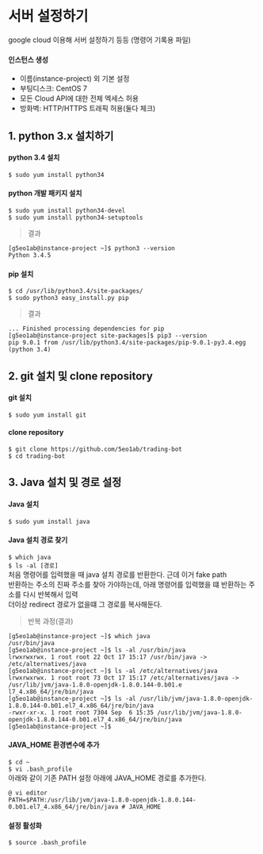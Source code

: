 # 서버 설정하기
google cloud 이용해 서버 설정하기 등등 (명령어 기록용 파일)

#### 인스턴스 생성
- 이름(instance-project) 외 기본 설정
- 부팅디스크: CentOS 7
- 모든 Cloud API에 대한 전체 엑세스 허용
- 방화벽: HTTP/HTTPS 트래픽 허용(둘다 체크)

## 1. python 3.x 설치하기
#### python 3.4 설치
`$ sudo yum install python34`
#### python 개발 패키지 설치
`$ sudo yum install python34-devel`  
`$ sudo yum install python34-setuptools`
> 결과
```
[g5eo1ab@instance-project ~]$ python3 --version
Python 3.4.5
```  

#### pip 설치
`$ cd /usr/lib/python3.4/site-packages/`  
`$ sudo python3 easy_install.py pip`
> 결과
```
... Finished processing dependencies for pip
[g5eo1ab@instance-project site-packages]$ pip3 --version
pip 9.0.1 from /usr/lib/python3.4/site-packages/pip-9.0.1-py3.4.egg (python 3.4)
```

## 2. git 설치 및 clone repository
#### git 설치
`$ sudo yum install git`
#### clone repository
`$ git clone https://github.com/5eo1ab/trading-bot`  
`$ cd trading-bot`

## 3. Java 설치 및 경로 설정
#### Java 설치
`$ sudo yum install java`
#### Java 설치 경로 찾기
`$ which java`  
`$ ls -al [경로]`  
처음 명령어를 입력했을 때 java 설치 경로를 반환한다. 근데 이거 fake path  
반환하는 주소의 진짜 주소를 찾아 가야하는데, 아래 명령어를 입력했을 떄 반환하는 주소를 다시 반복해서 입력  
더이상 redirect 경로가 없을떄 그 경로를 복사해둔다.
> 반복 과정(결과)
```
[g5eo1ab@instance-project ~]$ which java
/usr/bin/java
[g5eo1ab@instance-project ~]$ ls -al /usr/bin/java
lrwxrwxrwx. 1 root root 22 Oct 17 15:17 /usr/bin/java -> /etc/alternatives/java
[g5eo1ab@instance-project ~]$ ls -al /etc/alternatives/java
lrwxrwxrwx. 1 root root 73 Oct 17 15:17 /etc/alternatives/java -> /usr/lib/jvm/java-1.8.0-openjdk-1.8.0.144-0.b01.e
l7_4.x86_64/jre/bin/java
[g5eo1ab@instance-project ~]$ ls -al /usr/lib/jvm/java-1.8.0-openjdk-1.8.0.144-0.b01.el7_4.x86_64/jre/bin/java
-rwxr-xr-x. 1 root root 7304 Sep  6 15:35 /usr/lib/jvm/java-1.8.0-openjdk-1.8.0.144-0.b01.el7_4.x86_64/jre/bin/java
[g5eo1ab@instance-project ~]$
```

#### JAVA_HOME 환경변수에 추가
`$ cd ~`  
`$ vi .bash_profile`  
아래와 같이 기존 PATH 설정 아래에 JAVA_HOME 경로를 추가한다.  
```
@ vi editor  
PATH=$PATH:/usr/lib/jvm/java-1.8.0-openjdk-1.8.0.144-0.b01.el7_4.x86_64/jre/bin/java # JAVA_HOME
```

#### 설정 활성화
`$ source .bash_profile`
